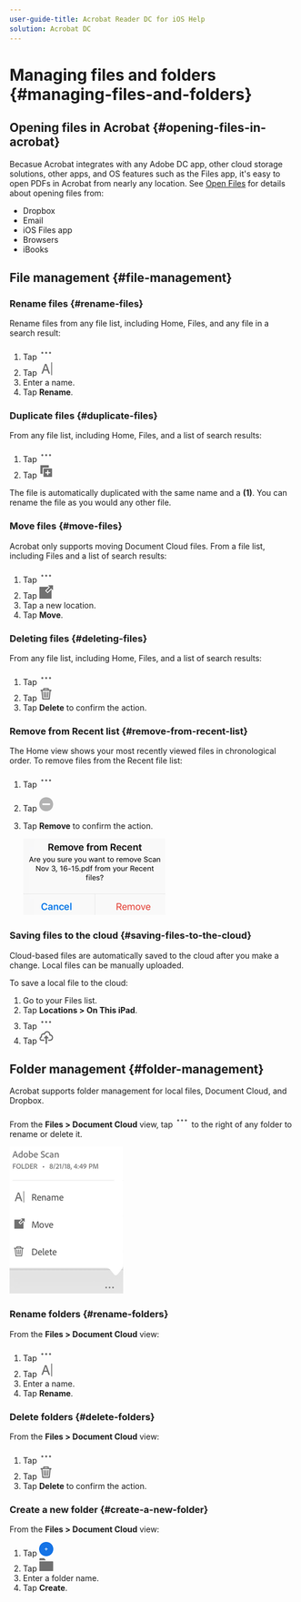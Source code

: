 ```yaml
---
user-guide-title: Acrobat Reader DC for iOS Help
solution: Acrobat DC
---
```


# Managing files and folders {#managing-files-and-folders}

## Opening files in Acrobat {#opening-files-in-acrobat}

Becasue Acrobat integrates with any Adobe DC app, other cloud storage solutions, other apps, and OS features such as the Files app, it's easy to open PDFs in Acrobat from nearly any location. See [Open Files](openfiles.md) for details about opening files from:

* Dropbox
* Email
* iOS Files app
* Browsers
* iBooks

## File management {#file-management}

### Rename files {#rename-files}

Rename files from any file list, including Home, Files, and any file in a search result: 

1. Tap ![image](./images/overflowicon.png)
1. Tap ![image](./images/renameicon.png) 
1. Enter a name. 
1. Tap **Rename**.

### Duplicate files {#duplicate-files}

From any file list, including Home, Files, and a list of search results: 

1. Tap ![image](./images/overflowicon.png)
1. Tap ![image](./images/duplicateicon.png)

The file is automatically duplicated with the same name and a **(1)**. You can rename the file as you would any other file. 

### Move files {#move-files}

Acrobat only supports moving Document Cloud files. From a file list, including Files and a list of search results: 

1. Tap ![image](./images/overflowicon.png)
1. Tap ![image](./images/moveicon.png) 
1. Tap a new location. 
1. Tap **Move**. 

### Deleting files {#deleting-files}

From any file list, including Home, Files, and a list of search results: 

1. Tap ![image](./images/overflowicon.png)
1. Tap ![image](./images/deleteicon.png)
1. Tap **Delete** to confirm the action.


### Remove from Recent list {#remove-from-recent-list}

The Home view shows your most recently viewed files in chronological order. To remove files from the Recent file list:

1. Tap ![image](./images/overflowicon.png)
1. Tap ![image](./images/clearsigicon.png) 
1. Tap **Remove** to confirm the action.

   ![image](./images/removefromrecent.png)

### Saving files to the cloud {#saving-files-to-the-cloud}

Cloud-based files are automatically saved to the cloud after you make a change. Local files can be manually uploaded.

To save a local file to the cloud: 

1. Go to your Files list. 
1. Tap **Locations > On This iPad**. 
1. Tap ![image](./images/overflowicon.png)
1. Tap ![image](./images/savetocloudicon.png)

## Folder management {#folder-management}

Acrobat supports folder management for local files, Document Cloud, and Dropbox. 

From the **Files > Document Cloud** view, tap ![image](./images/overflowicon.png) to the right of any folder to rename or delete it. 

   ![image](./images/foldermenu.png)

### Rename folders {#rename-folders}

From the **Files > Document Cloud** view:
 
1. Tap ![image](./images/overflowicon.png)
1. Tap ![image](./images/renameicon.png)
1. Enter a name. 
1. Tap **Rename**.

### Delete folders {#delete-folders}

From the **Files > Document Cloud** view: 

1. Tap ![image](./images/overflowicon.png)
1. Tap ![image](./images/deleteicon.png)
1. Tap **Delete** to confirm the action.

### Create a new folder {#create-a-new-folder}

From the **Files > Document Cloud** view:

1. Tap ![image](./images/plusicon.png)
1. Tap ![image](./images/newfoldericon.png)
1. Enter a folder name. 
1. Tap **Create**. 